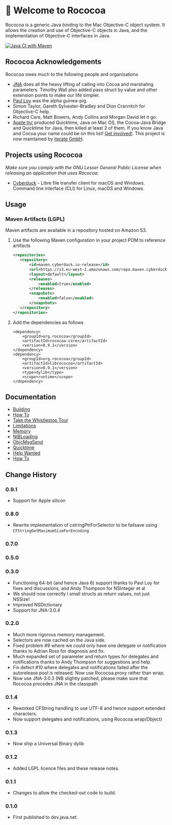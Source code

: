 #  Welcome to Rococoa

Rococoa is a generic Java binding to the Mac Objective-C object system. It 
allows the creation and use of Objective-C objects in Java, and the 
implementation of Objective-C interfaces in Java.

[![Java CI with Maven](https://github.com/iterate-ch/rococoa/actions/workflows/test.yml/badge.svg)](https://github.com/iterate-ch/rococoa/actions/workflows/test.yml)

## Rococoa Acknowledgements
Rococoa owes much to the following people and organisations
  * [JNA](https://github.com/java-native-access/jna) does all the heavy lifting of calling into Cocoa and marshaling parameters. Timothy Wall also added pass struct by value and other extension points to make our life simpler.
  * [Paul Loy](http://www.keteracel.com) was the alpha guinea-pig.
  * Simon Taylor, Gareth Sylvester-Bradley and Dion Crannitch for Objective-C help.
  * Richard Care, Matt Bowers, Andy Collins and Morgan David let it go.
  * [Apple Inc](http://www.apple.com) produced Quicktime, Java on Mac OS, the Cocoa-Java Bridge and Quicktime for Java, then killed at least 2 of them.
If you know Java and Cocoa your name could be on this list! [Get involved!](HelpWanted.md). This project is now maintained by [iterate GmbH](https://iterate.ch/).

## Projects using Rococoa

_Make sure you comply with the GNU Lesser General Public License when releasing an application that uses Rococoa._

  * [Cyberduck](https://github.com/iterate-ch/cyberduck) - Libre file transfer client for macOS and Windows. Command line interface (CLI) for Linux, macOS and Windows.

## Usage
### Maven Artifacts (LGPL)
Maven artifacts are available in a repository hosted on Amazon S3.

1. Use the following Maven configuration in your project POM to reference artifacts
     ```xml
    <repositories>
        <repository>
            <id>maven.cyberduck.io-release</id>
            <url>https://s3.eu-west-1.amazonaws.com/repo.maven.cyberduck.io/releases</url>
            <layout>default</layout>
            <releases>
                <enabled>true</enabled>
            </releases>
            <snapshots>
                <enabled>false</enabled>
            </snapshots>
        </repository>
    </repositories>
    ```

2. Add the dependencies as follows
    ```
    <dependency>
        <groupId>org.rococoa</groupId>
        <artifactId>rococoa-core</artifactId>
        <version>0.9.1</version>
    </dependency>
    <dependency>
        <groupId>org.rococoa</groupId>
        <artifactId>librococoa</artifactId>
        <version>0.9.1</version>
        <type>dylib</type>
        <scope>runtime</scope>
    </dependency>
    ```

## Documentation
 * [Building](Building.md)
 * [How To](HowTo.md)
 * [Take the Whistlestop Tour](WhistlestopTour.md)
 * [Limitations](Limitations.md)
 * [Memory](Memory.md)
 * [NIBLoading](NIBLoading.md)
 * [ObjcMsgSend](ObjcMsgSend.md)
 * [Quicktime](Quicktime.md)
 * [Help Wanted](HelpWanted.md)
 * [How To](HowTo.md)

## Change History
### 0.9.1
* Support for Apple silicon
### 0.8.0
* Rewrite implementation of cstringPtrForSelector to be failsave using `CFStringGetMaximumSizeForEncoding`
### 0.7.0
### 0.5.0
### 0.3.0
* Functioning 64-bit (and hence Java 6) support
    thanks to Paul Loy for fixes and discussions, and Andy Thompson for NSInteger et al
* We should now correctly l small structs as return values, not just NSSize!
* Improved NSDictionary
* Support for JNA-3.0.4
### 0.2.0
* Much more rigorous memory management.
* Selectors are now cached on the Java side.
* Fixed problem #9 where we could only have one delegate or notification 
    thanks to Adrian Ross for diagnosis and fix.
* Much expanded set of parameter and return types for delegates and notifications
    thanks to Andy Thompson for suggestions and help.
* Fix defect #10 where delegates and notifications failed after the autorelease 
    pool is released. Now use Rococoa.proxy rather than wrap.
* Now use JNA-3.0.3 (NB slightly patched, please make sure that Rococoa precedes
    JNA in the classpath 

### 0.1.4
* Reworked CFString handling to use UTF-8 and hence support extended characters.
* Now support delegates and notifications, using Rococoa.wrap(Object)

### 0.1.3
* Now ship a Universal Binary dylib
	
### 0.1.2
* Added LGPL licence files and these release notes.

### 0.1.1
* Changes to allow the checked-out code to build.

### 0.1.0
* First published to dev.java.net.